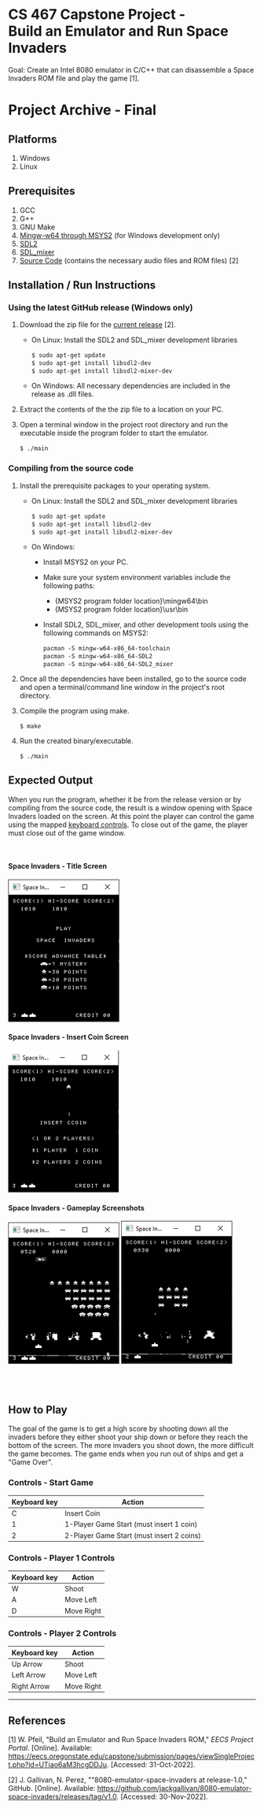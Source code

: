 # CS 467 Capstone Project - <br> Build an Emulator and Run Space Invaders

Goal: Create an Intel 8080 emulator in C/C++ that can disassemble a Space Invaders ROM file and play the game [1].

# Project Archive - Final

## Platforms
1. Windows
2. Linux

## Prerequisites
1. GCC 
2. G++
3. GNU Make
4. [Mingw-w64 through MSYS2](https://www.msys2.org/) (for Windows development only)
5. [SDL2](https://wiki.libsdl.org/SDL2/Installation)
6. [SDL_mixer](https://github.com/libsdl-org/SDL_mixer)
7. [Source Code](https://github.com/jackgallivan/8080-emulator-space-invaders/releases/tag/v1.0) (contains the necessary audio files and ROM files) [2]

## Installation / Run Instructions

### Using the latest GitHub release (Windows only)

1. Download the zip file for the [current release](https://github.com/jackgallivan/8080-emulator-space-invaders/releases/tag/v1.0) [2].
   - On Linux: Install the SDL2 and SDL_mixer development libraries

      ```
      $ sudo apt-get update
      $ sudo apt-get install libsdl2-dev
      $ sudo apt-get install libsdl2-mixer-dev
      ```
   - On Windows: All necessary dependencies are included in the release as .dll files.

2. Extract the contents of the the zip file to a location on your PC.

3. Open a terminal window in the project root directory and run the executable inside the program folder to start the emulator.

   ```
   $ ./main
   ```

### Compiling from the source code

1. Install the prerequisite packages to your operating system. 
   
   - On Linux: Install the SDL2 and SDL_mixer development libraries

      ```
      $ sudo apt-get update
      $ sudo apt-get install libsdl2-dev
      $ sudo apt-get install libsdl2-mixer-dev
      ```

   - On Windows:
      - Install MSYS2 on your PC.
      - Make sure your system environment variables include the following paths:
         - {MSYS2 program folder location}\mingw64\bin
         - {MSYS2 program folder location}\usr\bin

      - Install SDL2, SDL_mixer, and other development tools using the following commands on MSYS2:
         ```
         pacman -S mingw-w64-x86_64-toolchain
         pacman -S mingw-w64-x86_64-SDL2
         pacman -S mingw-w64-x86_64-SDL2_mixer
         ```

2. Once all the dependencies have been installed, go to the source code and open a terminal/command line window in the project's root directory.

3. Compile the program using make.

   ```
   $ make
   ```

4. Run the created binary/executable.

   ```
   $ ./main
   ```

## Expected Output

When you run the program, whether it be from the release version or by compiling from the source code, the result is a window opening with Space Invaders loaded on the screen. At this point the player can control the game using the mapped [keyboard controls](#controls). To close out of the game, the player must close out of the game window.

<br>

#### Space Invaders - Title Screen <br>
![Space Invaders title screen](/img/game-screenshot-0.png?raw=true "Screenshot - Title Screen") <br>

#### Space Invaders - Insert Coin Screen <br>
![Space Invaders insert coin screen with typo](/img/game-screenshot-3.png?raw=true "Screenshot - Insert Coin Screen") <br>

#### Space Invaders - Gameplay Screenshots <br>
![Space Invaders in-game screenshot](/img/game-screenshot-1.png?raw=true "Screenshot - Gameplay #1")
![Space Invaders in-game screenshot](/img/game-screenshot-2.png?raw=true "Screenshot - Gameplay #2") <br>

<br>
<br>

## How to Play
The goal of the game is to get a high score by shooting down all the invaders before they either shoot your ship down or before they reach the bottom of the screen. The more invaders you shoot down, the more difficult the game becomes. The game ends when you run out of ships and get a "Game Over".

<a name="controls"></a>

### Controls - Start Game

| Keyboard key | Action                                    |
| ------------ | ----------------------------------------- |
| C            | Insert Coin                               |
| 1            | 1-Player Game Start (must insert 1 coin)  |
| 2            | 2-Player Game Start (must insert 2 coins) |

### Controls - Player 1 Controls

| Keyboard key | Action     |
| ------------ | ---------- |
| W            | Shoot      |
| A            | Move Left  |
| D            | Move Right |

### Controls - Player 2 Controls

| Keyboard key | Action     |
| ------------ | ---------- |
| Up Arrow     | Shoot      |
| Left Arrow   | Move Left  |
| Right Arrow  | Move Right |


---

## References

[1] W. Pfeil, "Build an Emulator and Run Space Invaders ROM," *EECS Project Portal*. [Online]. Available: https://eecs.oregonstate.edu/capstone/submission/pages/viewSingleProject.php?id=UTiao6aM3hcgDDJu. [Accessed: 31-Oct-2022].

[2] J. Gallivan, N. Perez, "“8080-emulator-space-invaders at release-1.0,” GitHub. [Online]. Available:
https://github.com/jackgallivan/8080-emulator-space-invaders/releases/tag/v1.0. [Accessed: 30-Nov-2022].
